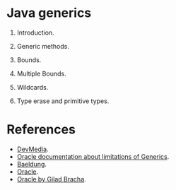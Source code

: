 # Java generics

1. Introduction.

2. Generic methods.

3. Bounds.

4. Multiple Bounds.

5. Wildcards.

6. Type erase and primitive types.

# References
- [DevMedia](https://www.devmedia.com.br/usando-generics-em-java/28981).
- [Oracle documentation about limitations of Generics](https://docs.oracle.com/javase/tutorial/java/generics/restrictions.html#instantiate).
- [Baeldung](https://www.baeldung.com/java-generics).
- [Oracle](https://docs.oracle.com/javase/tutorial/java/generics/index.html).
- [Oracle by Gilad Bracha](https://docs.oracle.com/javase/tutorial/extra/generics/index.html).